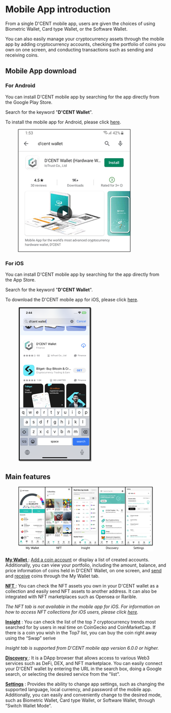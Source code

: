 # Mobile App introduction

From a single D'CENT mobile app, users are given the choices of using Biometric Wallet, Card type Wallet, or the Software Wallet.

You can also easily manage your cryptocurrency assets through the mobile app by adding cryptocurrency accounts, checking the portfolio of coins you own on one screen, and conducting transactions such as sending and receiving coins.

## Mobile App download

### For Android

You can install D'CENT mobile app by searching for the app directly from the Google Play Store.

Search for the keyword "**D'CENT Wallet**".

To install the mobile app for Android, please click [here](https://play.google.com/store/apps/details?id=com.kr.iotrust.dcent.wallet).

<div align="left">

<figure><img src="../.gitbook/assets/playstore.webp" alt=""><figcaption></figcaption></figure>

</div>

### For iOS

You can install D'CENT mobile app by searching for the app directly from the App Store.

Search for the keyword "**D'CENT Wallet**".

To download the D'CENT mobile app for iOS, please click [here](https://apps.apple.com/kr/app/dcent-hardware-wallet/id1447206611).

<div align="left">

<figure><img src="../.gitbook/assets/iphone.png" alt="" width="234"><figcaption></figcaption></figure>

</div>

## Main features

<figure><img src="../.gitbook/assets/Moblie app-eng.png" alt=""><figcaption></figcaption></figure>

[**My Wallet** ](https://userguide.dcentwallet.com/mobile-app/create-account): [Add a coin account](https://userguide.dcentwallet.com/mobile-app/create-account) or display a list of created accounts. Additionally, you can view your portfolio, including the amount, balance, and price information of coins held in D'CENT Wallet, on one screen, and [send](https://userguide.dcentwallet.com/coin-send-receive/send) and [receive](https://userguide.dcentwallet.com/coin-send-receive/receive) coins through the My Wallet tab.

[**NFT** ](https://userguide.dcentwallet.com/coin-send-receive/how-to-receive-or-send-an-nft-token): You can check the NFT assets you own in your D'CENT wallet as a collection and easily send NFT assets to another address. It can also be integrated with NFT marketplaces such as Opensea or Rarible.

_The NFT tab is not available in the mobile app for iOS. For information on how to access NFT collections for iOS users, please click_ [_here_](https://userguide.dcentwallet.com/coin-send-receive/how-to-receive-or-send-an-nft-token#how-to-access-nft-collectibles-for-ios-users)_._

[**Insight**](https://userguide.dcentwallet.com/native-service/insight) : You can check the list of the top 7 cryptocurrency trends most searched for by users in real time on CoinGecko and CoinMarketCap. If there is a coin you wish in the Top7 list, you can buy the coin right away using the “Swap” serive

_Insight tab is supported from D'CENT mobile app version 6.0.0 or higher._

[**Discovery** ](https://userguide.dcentwallet.com/native-service/dapp-browser): It is a DApp browser that allows access to various Web3 services such as DeFi, DEX, and NFT marketplace. You can easily connect your D'CENT wallet by entering the URL in the search box, doing a Google search, or selecting the desired service from the "list".

[**Settings**](https://userguide.dcentwallet.com/mobile-app/mobile-app-setting-menu/mobile-app-dcent-walletmode) : Provides the ability to change app settings, such as changing the supported language, local currency, and password of the mobile app. Additionally, you can easily and conveniently change to the desired mode, such as Biometric Wallet, Card type Wallet, or Software Wallet, through “Switch Wallet Mode”.
